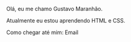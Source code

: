 Olá, eu me chamo Gustavo Maranhão.

Atualmente eu estou aprendendo HTML e CSS.

Como chegar até mim:  Email

<div>
  <a href="https://github.com/Gustavo0530"></a>
<img src="https://github-readme-stats.vercel.app/api?username=Gustavo0530" alt="">
  <img src="https://github-readme-stats.vercel.app/api/top-langs/?username=Gustavo0530&layout=compact&show_icons=true&theme=dracula" alt="">
  <div>
